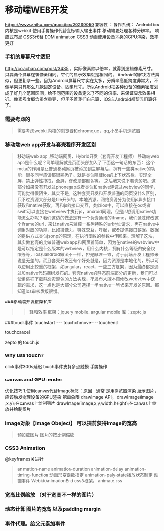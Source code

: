 # 移动端WEB开发
https://www.zhihu.com/question/20269059
兼容性：
操作系统： Android ios 内核是webkit 
使用手势操作代替鼠标输入输出事件
移动端要处理各种分辨率。 响应式布局
CSS3代替 DOM animation
CSS3 动画使用设备本身的GPU渲染，效率更好

### 手机的屏幕尺寸适配
http://colachan.com/post/3435
。实际像素除以倍率，就得到逻辑像素尺寸。只要两个屏幕逻辑像素相同，它们的显示效果就是相同的。
Android的解决方法类似，但更复杂一些。因为Android屏幕尺寸实在太多，分辨率高低跨度非常大，不像苹果只有那么几款固定设备、固定尺寸。所以Android把各种设备的像素密度划成了好几个范围区间，给不同范围的设备定义了不同的倍率，来保证显示效果相近。像素密度概念虽然重要，但用不着我们自己算，iOS与Android都帮我们算好了。
### 需要考虑的
>需要考虑webkit内核的浏览器和chrome,uc，qq,小米手机浏览器
### 移动端web app开发与套壳程序开发区别
>移动端web app ,移动端网页，Hybrid开发（套壳开发工程师）
>移动端web app是什么呢？简单理解就是页面头部加入了下面这一句话的东西：<meta name="apple-mobile-web-app-capable" content="yes">
>这个meta的作用是让普通移动网页被添加到主屏幕后，拥有一些类native的功能，很多同学应该都很熟悉了。就是类似隐藏ios的上下状态栏，实现全屏，禁止弹性拖拽，全屏，修改顶部颜色等。
>之后我来说下套壳的吧。这部分如果没有开发过phonegap或者类似和native连调过webview的同学，可能觉得很陌生，其实不是，这种套壳开发和开发普通的网页没什么区别，只不过资源大部分是file开头的，本地资源，网络资源分为使用js异步接口获取和native获取，再和js的接口交互，类似ios中，可以直接在oc或者swift可以直接在webview中执行js，android同理，但是js想调用native功能怎么办呢？我们这边的做法是有一个负责通讯的iframe，我们通过修改这个iframe的url，来让native来监控一系列特殊的url地址请求，再在native中调用对应的功能，比如摄像头，特殊交互，呼起，或者提供接口数据。数据的提供方式类似jsonp的原理，在执行函数的参数中传回来。理解了这块，其实做套壳的比做普通web app和网页都简单，因为在native的webview中是可以指定是什么版本的webview，用什么内核，拥有什么等级的安全权限等等，ios和android做法不一样，但是原理一致，对于前端开发工程师来说是无差的。而且套壳开发还有个好处就是，因为资源是本地化的，所以可以使用比较重的框架，如angular，react，一些三方框架，因为最终都是通过和native代码捆绑发布的。套壳native的静态前端部分的更新，我们可以使用远程下载静态资源包的方法实现，不发布大版本而修改webview中逻辑的需求，这一点也是大部分公司选择一半native一半h5来开发的原因。都知道ios审核发版很慢。

###移动端开发框架和库    
>> 轻和效率
>> 框架：jquery mobile.  angular mobile 
>> 库：zepto.js

###touch事件
touchstart --- touchchmove----touchend

touchcancel

zepto 的 touch.js

### why use touch?
click事件300s延迟
touch事件支持多点触摸
手势操作
### canvas and GPU render
优化技巧
1.使用canvas代替Image标签：原因：通常 是用浏览器渲染 展示图片，应该触发物理设备的GPU渲染
第四象限 
drawImage API。
drawImage(image ,x,y);在canvas上绘制图片
drawImage(image,x,y,width,height);在canvas上缩放并绘制图片
### Image对象【Image Obeject】 可以提前获得image的宽高
>预加载图片
>图片的按比例缩放

### CSS3 Animation
@keyframes关进针
>animation-name animation-duration animation-delay 
>animation-timing-function 动画形变函数指定
> animation-paly-state播放状态制定
>动画事件 WebkitAnimationEnd
>css3框架。 animate.css

### 宽高比例缩放 （对于宽高不一样的图片）
### 动态计算 图片的宽高 以及padding margin
### 事件代理。给父元素加事件

